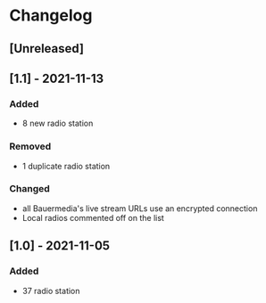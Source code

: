 # Changelog

## [Unreleased]

## [1.1] - 2021-11-13
### Added
- 8 new radio station

### Removed
- 1 duplicate radio station

### Changed
- all Bauermedia's live stream URLs use an encrypted connection
- Local radios commented off on the list

## [1.0] - 2021-11-05
### Added
- 37 radio station
